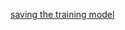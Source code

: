 [saving the training model](https://www.datacamp.com/community/tutorials/machine-learning-models-api-python)

